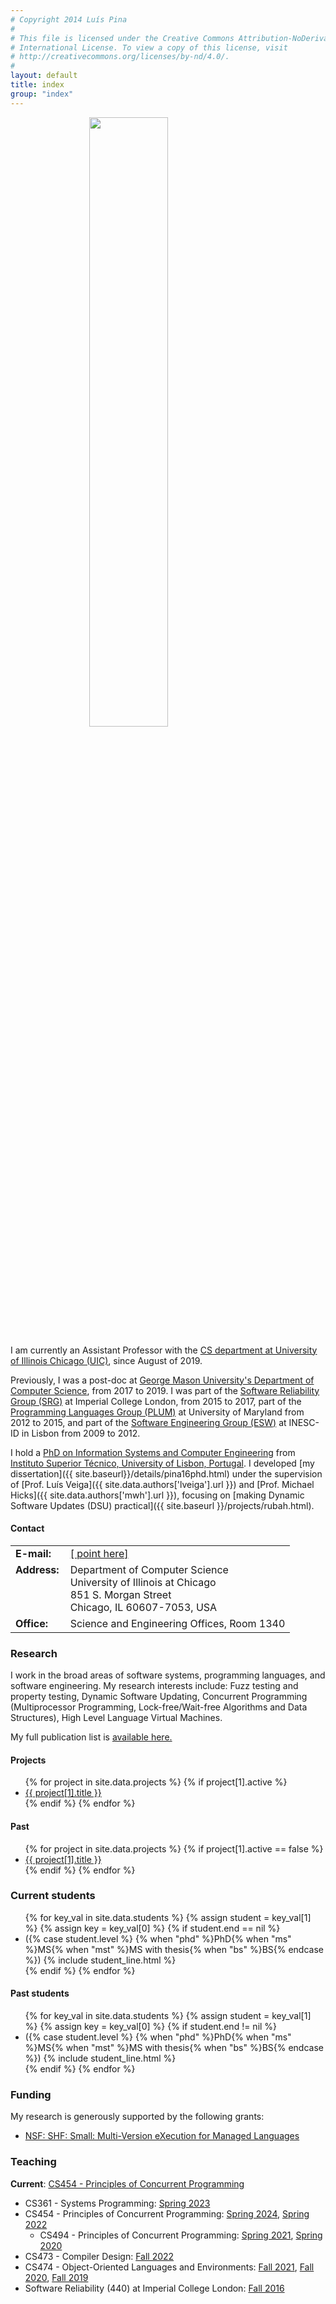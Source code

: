 ```yaml
---
# Copyright 2014 Luís Pina
#
# This file is licensed under the Creative Commons Attribution-NoDerivatives 4.0
# International License. To view a copy of this license, visit
# http://creativecommons.org/licenses/by-nd/4.0/.
#
layout: default
title: index
group: "index"
---
```


<img src="{{ site.baseurl }}/imgs/personal.jpg" style="display: block; margin-left: auto; margin-right: auto; width: 50%" />

I am currently an Assistant Professor with the [CS department at University of Illinois Chicago (UIC)](https://cs.uic.edu/), since August of 2019.

Previously, I was a post-doc at [George Mason University's Department of
Computer Science](https://cs.gmu.edu), from 2017 to 2019.  I was part of the
[Software Reliability Group (SRG)](https://srg.doc.ic.ac.uk/) at Imperial
College London, from 2015 to 2017, part of the [Programming Languages Group
(PLUM)](https://www.cs.umd.edu/projects/PL/) at University of Maryland from 2012
to 2015, and part of the [Software Engineering Group
(ESW)](http://www.inesc-id.pt/group.php?grp=II03) at INESC-ID in Lisbon from
2009 to 2012.

I hold a [PhD on Information Systems and Computer
Engineering](https://fenix.tecnico.ulisboa.pt/cursos/deic?locale=en_EN) from
[Instituto Superior Técnico, University of Lisbon,
Portugal](http://tecnico.ulisboa.pt/en).  I developed
[my dissertation]({{ site.baseurl}}/details/pina16phd.html)
under the supervision of [Prof. Luís Veiga]({{ site.data.authors['lveiga'].url }})
and [Prof. Michael Hicks]({{ site.data.authors['mwh'].url }}),
focusing on [making Dynamic Software Updates (DSU) practical]({{ site.baseurl }}/projects/rubah.html).

#### Contact

<table width="90%" style="border-spacing: 10px;">
	<tr>
		<td style="font-weight: bold;">E-mail:</td>
		<td>
            <a id="OGKCF" href="{{ site.baseurl }}"><span id="nxyh">[ point here]</span></a>
            <script type="text/javascript">showEmail("OGKCF", "nxyh", "axd~}dcl", "uic.edu", key, "Luís Pina");</script>
		</td>
	</tr>
	<tr>
		<td style="vertical-align: top; font-weight: bold; padding-right: 10px;">Address:</td>
		<td>
            Department of Computer Science<br/>
            University of Illinois at Chicago<br/>
            851 S. Morgan Street<br/>
            Chicago, IL 60607-7053, USA<br>
		</td>
	</tr>
	<tr>
		<td style="vertical-align: top; font-weight: bold; padding-right: 10px;">Office:</td>
        <td> Science and Engineering Offices, Room 1340</td>
	</tr>
</table>

### Research

I work in the broad areas of software systems, programming languages, and software engineering.
My research interests include: Fuzz testing and property testing, Dynamic Software Updating, Concurrent Programming (Multiprocessor Programming, Lock-free/Wait-free Algorithms and Data Structures), High Level Language Virtual Machines.

My full publication list is <a href="publications.year.html">available here.</a>

#### Projects

<ul>
{% for project in site.data.projects %}
	{% if project[1].active %}
  <li> <a href="projects/{{ project[0] }}.html">{{ project[1].title }}</a> </li>
	{% endif %}
{% endfor %}
</ul>

<h4>Past</h4>

<ul>
{% for project in site.data.projects %}
	{% if project[1].active == false %}
  <li> <a href="projects/{{ project[0] }}.html">{{ project[1].title }}</a> </li>
	{% endif %}
{% endfor %}
</ul>


### Current students

<ul>
{% for key_val in site.data.students %}
    {% assign student = key_val[1] %}
    {% assign key     = key_val[0] %}
    {% if student.end == nil %}
        <li>({% case student.level %}
        {% when "phd" %}PhD{% when "ms" %}MS{% when "mst" %}MS with thesis{% when "bs" %}BS{% endcase %})
            {% include student_line.html %}
        </li>
    {% endif %}
{% endfor %}
</ul>

#### Past students
<ul>
{% for key_val in site.data.students %}
    {% assign student = key_val[1] %}
    {% assign key     = key_val[0] %}
    {% if student.end != nil %}
        <li>({% case student.level %}
        {% when "phd" %}PhD{% when "ms" %}MS{% when "mst" %}MS with thesis{% when "bs" %}BS{% endcase %})
            {% include student_line.html %}
        </li>
    {% endif %}
{% endfor %}
</ul>

### Funding

My research is generously supported by the following grants:
* [NSF: SHF: Small: Multi-Version eXecution for Managed Languages](https://www.nsf.gov/awardsearch/showAward?AWD_ID=2227183)

### Teaching

**Current**: [CS454 - Principles of Concurrent Programming](https://cs474-uic.github.io/cs454-s24-site/)

* CS361 - Systems Programming: [Spring 2023](https://cs474-uic.github.io/cs361-s23-site/)
* CS454 - Principles of Concurrent Programming: [Spring 2024](https://cs474-uic.github.io/cs454-s24-site/), [Spring 2022](https://cs474-uic.github.io/cs454-spring2022-site/)
    * CS494 - Principles of Concurrent Programming: [Spring 2021](https://cs474-uic.github.io/cs494-spring2021-site/), [Spring 2020](https://luisggpina.github.io/cs494-s20-site/)
* CS473 - Compiler Design: [Fall 2022](https://cs474-uic.github.io/cs473-f22-site/)
* CS474 - Object-Oriented Languages and Environments: [Fall 2021](https://cs474-uic.github.io/cs474-fall2021-site/), [Fall 2020](https://cs474-uic.github.io/cs474-fall2020-site/), [Fall 2019](https://luisggpina.github.io/cs474-2019-site/)
* Software Reliability (440) at Imperial College London: [Fall 2016](http://multicore.doc.ic.ac.uk/SoftwareReliability/2016-2017/)
